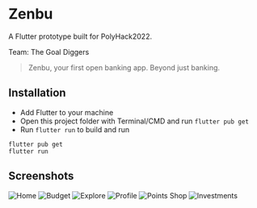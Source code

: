 # Zenbu

A Flutter prototype built for PolyHack2022.

Team: The Goal Diggers

>Zenbu, your first open banking app. Beyond just banking.

## Installation
- Add Flutter to your machine
- Open this project folder with Terminal/CMD and run `flutter pub get`
- Run `flutter run` to build and run
```terminal
flutter pub get
flutter run
```
## Screenshots
![Home](screenshots/screenshot1.png "Home Page")
![Budget](screenshots/screenshot2.png "Budget Tracker")
![Explore](screenshots/screenshot3.png "Explore")
![Profile](screenshots/screenshot4.png "Home Page")
![Points Shop](screenshots/screenshot5.png "Home Page")
![Investments](screenshots/screenshot6.png "Home Page")
